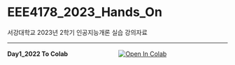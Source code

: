 # EEE4178_2023_Hands_On
서강대학교 2023년 2학기 인공지능개론 실습 강의자료


---
**Day1_2022 To Colab**　　　　　　　　
<a href="https://github.com/ye0njinkim/EEE4178_2023_Hands_On/blob/main/Day1_2022.ipynb" target="_parent"><img src="https://colab.research.google.com/assets/colab-badge.svg" alt="Open In Colab"/></a>

